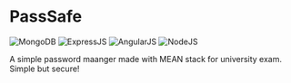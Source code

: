 # PassSafe

![MongoDB](https://img.shields.io/badge/MongoDB-4EA94B?style=for-the-badge&logo=mongodb&logoColor=white)
![ExpressJS](https://img.shields.io/badge/Express.js-404D59?style=for-the-badge)
![AngularJS](https://img.shields.io/badge/AngularJS-E23237?style=for-the-badge&logo=angularjs&logoColor=white)
![NodeJS](https://img.shields.io/badge/Node.js-43853D?style=for-the-badge&logo=node.js&logoColor=white)

A simple password maanger made with MEAN stack for university exam. Simple but secure!